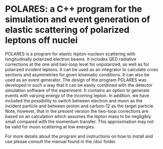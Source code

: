 # POLARES: a C++ program for the simulation and event generation of elastic scattering of polarized leptons off nuclei

POLARES is a program for elastic lepton-nucleon scattering with longitudinally polarized
electron beams. It includes QED radiative corrections at the one and two-loop level for
unpolarized, as well as for polarized incident leptons. It can be used as an integrator to
calculate cross sections and asymmetries for given kinematic conditions. It can also be
used as an event generator. The design of the program POLARES was developed in such a
way that it can be easily combined with the detector simulation software of the experiment.
It contains an option to generate events with varying energy of the incoming lepton. In
addition, we have included the possibility to switch between electron and muon as the
incident particle and between proton and carbon-12 as the target particle. Note, however,
that in the present version the two-loop corrections are based on an calculation which
assumes the lepton mass to be negligibly small compared with the momentum transfer.
This approximation may not be valid for muon scattering at low energies.

For more details about the program and instructions on how to install and use please consult 
the manual found in the /doc folder. 
